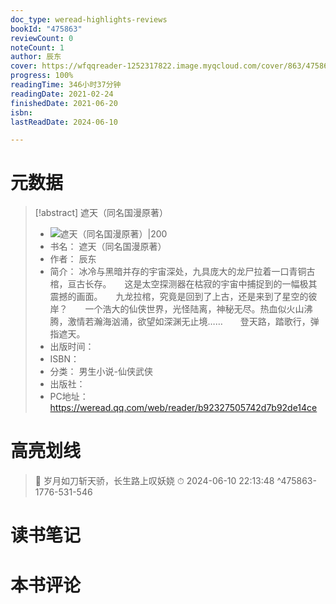 ```yaml
---
doc_type: weread-highlights-reviews
bookId: "475863"
reviewCount: 0
noteCount: 1
author: 辰东
cover: https://wfqqreader-1252317822.image.myqcloud.com/cover/863/475863/t6_475863.jpg
progress: 100%
readingTime: 346小时37分钟
readingDate: 2021-02-24
finishedDate: 2021-06-20
isbn:
lastReadDate: 2024-06-10

---
```

# 元数据
> [!abstract] 遮天（同名国漫原著）
> - ![ 遮天（同名国漫原著）|200](https://wfqqreader-1252317822.image.myqcloud.com/cover/863/475863/t6_475863.jpg)
> - 书名： 遮天（同名国漫原著）
> - 作者： 辰东
> - 简介： 冰冷与黑暗并存的宇宙深处，九具庞大的龙尸拉着一口青铜古棺，亘古长存。　　这是太空探测器在枯寂的宇宙中捕捉到的一幅极其震撼的画面。　　九龙拉棺，究竟是回到了上古，还是来到了星空的彼岸？　　一个浩大的仙侠世界，光怪陆离，神秘无尽。热血似火山沸腾，激情若瀚海汹涌，欲望如深渊无止境……　　登天路，踏歌行，弹指遮天。
> - 出版时间： 
> - ISBN： 
> - 分类： 男生小说-仙侠武侠
> - 出版社： 
> - PC地址：https://weread.qq.com/web/reader/b92327505742d7b92de14ce

# 高亮划线



> 📌 岁月如刀斩天骄，长生路上叹妖娆 
> ⏱ 2024-06-10 22:13:48 ^475863-1776-531-546

# 读书笔记

# 本书评论


